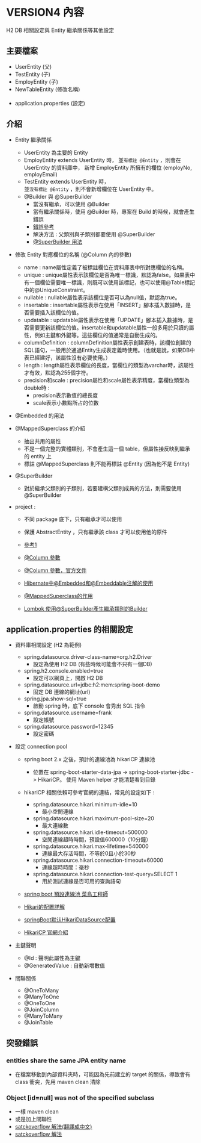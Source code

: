 # VERSION4 內容
H2 DB 相關設定與 Entity 繼承關係等其他設定

## 主要檔案
- UserEntity  (父)
- TestEntity  (子)
- EmployEntity  (子)
- NewTableEntity  (修改名稱)
<br></br>  
- application.properties (設定)

## 介紹
- Entity 繼承關係
  - UserEntity 為主要的 Entity
  - EmployEntity extends UserEntity 時，
    並`有標註 @Entity` ，則會在 UserEntity 的資料庫中，
    新增 EmployEntity 所擁有的欄位 (employNo, employEmail)
  - TestEntity extends UserEntity 時，  
    並`沒有標註 @Entity` ，則不會新增欄位在 UserEntity 中。
  - @Builder 與 @SuperBuilder 
    - 當沒有繼承，可以使用 @Builder
    - 當有繼承關係時，使用 @Builder 時，專案在 Build 的時候，就會產生錯誤
    - [錯誤參考](https://github.com/projectlombok/lombok/issues/1401)
    - 解決方法 : 父類別與子類別都要使用 @SuperBuilder
    - [@SuperBuilder 用法](https://matthung0807.blogspot.com/2020/04/lombok-superbuilder-parent-builder.html)
- 修改 Entity 對應欄位的名稱 (@Column 內的參數)
  - name : name屬性定義了被標註欄位在資料庫表中所對應欄位的名稱。
  - unique : unique屬性表示該欄位是否為唯一標識，默認為false。如果表中有一個欄位需要唯一標識，則既可以使用該標記，也可以使用@Table標記中的@UniqueConstraint。
  - nullable : nullable屬性表示該欄位是否可以為null值，默認為true。
  - insertable : insertable屬性表示在使用「INSERT」腳本插入數據時，是否需要插入該欄位的值。
  - updatable : updatable屬性表示在使用「UPDATE」腳本插入數據時，是否需要更新該欄位的值。insertable和updatable屬性一般多用於只讀的屬性，例如主鍵和外鍵等。這些欄位的值通常是自動生成的。
  - columnDefinition : columnDefinition屬性表示創建表時，該欄位創建的SQL語句，一般用於通過Entity生成表定義時使用。（也就是說，如果DB中表已經建好，該屬性沒有必要使用。）
  - length : length屬性表示欄位的長度，當欄位的類型為varchar時，該屬性才有效，默認為255個字符。
  - precision和scale : precision屬性和scale屬性表示精度，當欄位類型為double時 :
    - precision表示數值的總長度
    - scale表示小數點所占的位數
- @Embedded 的用法

- @MappedSuperclass 的介紹
  - 抽出共用的屬性
  - 不是一個完整的實體類別，不會產生這一個 table，但屬性接反映到繼承的 entity 上
  - 標註 @MappedSuperclass 則不能再標註 @Entity (因為他不是 Entity)

- @SuperBuilder
  - 對於繼承父類別的子類別，若要建構父類別成員的方法，則需要使用 @SuperBuilder
  
- project : 
  - 不同 package 底下，只有繼承才可以使用 
  - 保護 AbstractEntity ，只有繼承該 class 才可以使用他的原件

  - [參考1](https://ithelp.ithome.com.tw/articles/10194906)
  - [@Column 參數](https://kknews.cc/zh-tw/code/2bv6v5y.html)
  - [@Column 參數，官方文件](https://docs.oracle.com/javaee/5/api/javax/persistence/Column.html)
  - [Hibernate中@Embedded和@Embeddable注解的使用](https://blog.csdn.net/lmy86263/article/details/52108130)
  - [@MappedSuperclass的作用](https://www.cnblogs.com/zouhong/p/13450688.html)
  - [Lombok 使用@SuperBuilder產生繼承類別的Builder](https://matthung0807.blogspot.com/2020/04/lombok-superbuilder-parent-builder.html)
  
## application.properties 的相關設定
- 資料庫相關設定 (H2 為範例)
  - spring.datasource.driver-class-name=org.h2.Driver
    - 設定為使用 H2 DB (有些時候可能會不只有一個DB)
  - spring.h2.console.enabled=true
    - 設定可以網頁上，開啟 H2 DB
  - spring.datasource.url=jdbc:h2:mem:spring-boot-demo
    - 固定 DB 連線的網址(url)
  - spring.jpa.show-sql=true
    - 啟動 spring 時，底下 console 會秀出 SQL 指令
  - spring.datasource.username=frank 
    - 設定帳號
   - spring.datasource.password=12345
     - 設定密碼
- 設定 connection pool
  - spring boot 2.x 之後，預計的連線池為 hikariCP 連線池
     - 位置在 
       spring-boot-starter-data-jpa -> 
       spring-boot-starter-jdbc ->
       HikariCP。
       使用 Maven helper 才能清楚看到目錄
  - hikariCP 相關依賴可參考官網的連結，常見的設定如下 : 
    - spring.datasource.hikari.minimum-idle=10                  
      - 最小空閒連線
    - spring.datasource.hikari.maximum-pool-size=20             
      - 最大連線數
    - spring.datasource.hikari.idle-timeout=500000              
      - 空閒連線超時時間，預設值600000（10分鐘）
    - spring.datasource.hikari.max-lifetime=540000              
      - 連線最大存活時間，不等於0且小於30秒
    - spring.datasource.hikari.connection-timeout=60000         
      - 連線超時時間：毫秒
    - spring.datasource.hikari.connection-test-query=SELECT 1   
      - 用於測試連線是否可用的查詢語句
  
    
  - [spring boot 預設連線池 菜鳥工程師](https://matthung0807.blogspot.com/2021/01/spring-boot-default-jdbc-connection-pool.html)
  - [Hikari的配置詳解](https://www.gushiciku.cn/pl/p44q/zh-tw)
  - [springBoot默认HikariDataSource配置](http://www.lanxinbase.com/?p=2482)
  - [HikariCP 官網介紹](https://github.com/brettwooldridge/HikariCP)
- 主鍵聲明
  - @Id : 聲明此屬性為主鍵
  - @GeneratedValue : 自動新增數值
  
- 關聯關係  
  - @OneToMany
  - @ManyToOne
  - @OneToOne
  - @JoinColumn
  - @ManyToMany
  - @JoinTable
  
## 突發錯誤
###  entities share the same JPA entity name
- 在檔案移動到內部資料夾時，可能因為先前建立的 target 的關係，導致會有 class 衝突，先用 maven clean 清除

### Object [id=null] was not of the specified subclass
- 一樣 maven clean
- 或是加上關聯性 
- [satckoverflow 解法(翻譯成中文)](https://www.coder.work/article/1332641)
- [satckoverflow 解法](https://stackoverflow.com/questions/43848721/wrongclassexception-object-id-null-was-not-of-the-specified-subclass)